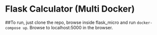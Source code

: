 # Flask Calculator (Multi Docker)

##To run, just clone the repo, browse inside flask_micro and run `docker-compose up`. Browse to localhost:5000 in the browser.
